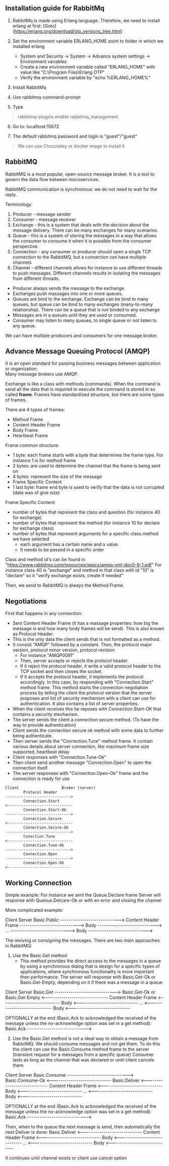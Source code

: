 ﻿## Installation guide for RabbitMq

1. RabbitMq is made using Erlang language. Therefore, we need to install erlang at first:
[Goto] (https://erlang.org/download/otp_versions_tree.html)

2. Set the environment variable ERLANG_HOME point to folder in which we installed erlang
	- System and Security -> System -> Advance system settings -> Environment variables
	- Create a new environment variable called "ERLANG_HOME" with value like "C:\Program Files\Erlang OTP"
	- Verify the environment variable by "echo %ERLANG_HOME%"

3. Install RabbitMq

4. Use rabbitmq-command-prompt

5. Type
> rabbitmq-plugins enable rabbitmq_management

6. Go to: localhost:15672

7. The default rabbitmq password and login is "guest"/"guest"

> We can use Chocolatey or docker image to install it

## RabbitMQ

RabbitMQ is a most popular, open-source message broker. It is a tool to govern the data flow between microservices. 

RabbitMQ communication is synchronous: we do not need to wait for the reply.

Terminology:
1. Producer - message sender
2. Consumer - message receiver 
3. Exchange - this is a system that deals with the decision about the message delivery. There can be many exchanges for many scenarios.
4. Queue - this is a system of storing the messages in a way that allows the consumer to consume it when it is possible from the consumer perspective.
5. Connection - any consumer or producer should open a single TCP connection to the RabbitMQ, but a connection can have multiple channels
6. Channel - different channels allows for instance to use different threads to push messages. Different channels results in isolating the messages from different threads.

- Producer always sends the message to the exchange.
- Exchanges push massages into one or more queues. 
- Queues are bind to the exchange. Exchange can be bind to many queues, but queue can be bind to many exchanges (many-to-many relationship). There can be a queue that is not binded to any exchange
- Messages are in a queues until they are used or consumed.
- Consumer may listen to many queues, to single queue or not listen to any queue.
 
We can have multiple producers and consumers for one message broker.

## Advance Message Queuing Protocol (AMQP)

It is an open standard for passing business messages between application or organization.  
Many message brokers use AMQP.

Exchange is like a class with methods (commands). 
When the command is send all the data that is required to execute the command is stored in so called **frame**. 
Frames have standardized structure, but there are some types of frames.

There are 4 types of frames:
- Method Frame
- Content Header Frame
- Body Frame
- Heartbeat Frame

Frame common structure:
- 1 byte: each frame starts with a byte that determines the frame type. For instance 1 is for method frame
- 2 bytes: are used to determine the channel that the frame is being sent on
- 4 bytes: represent the size of the message
- Frame Specific Content
- 1 last byte: frame end byte is used to verify that the data is not corrupted (data was of give size)

Frame Specific Content:
- number of bytes that represent the class and question (for instance 40 for exchange)
- number of bytes that represent the method (for instance 10 for declare for exchange class)
- number of bytes that represent arguments for a specific class.method we have selected
	- each argument has a certain name and a value. 
	- It needs to be passed in a specific order

Class and method id's can be found in "https://www.rabbitmq.com/resources/specs/amqp-xml-doc0-9-1.pdf"
For instance class 40 is "exchange" and method in that class with id "10" is "declare" so it "verify exchange exists, create if needed"

Then, we send to RabbitMQ is always the Method Frame. 

## Negotiations

First that happens in any connection:
- Sent Content Header Frame (it has a massage properties: how big the message is and how many body frames will be send). This is also known as Protocol Header.
- This is the only data the client sends that is not formatted as a method.
- It consist "AMQP" followed by a constant. Then, the protocol major version, protocol minor version, protocol revision
	- For instance "AMQP0091"
	- Then, server accepts or rejects the protocol header. 
	- If it reject the protocol header, it write a valid protocol header to the TCP socket and then closes the socket. 
	- If it accepts the protocol header, it implements the protocol accordingly. In this case, by responding with "Connection.Start" method frame. This method starts the connection negotiation process by telling the client the protocol version that the server proposes and list of security mechanism with a client can use for authentication. It also contains a list of server properties.
- When the client receives this he reposes with Connection.Start-OK that contains a security mechanism.
- The server sends the client a connection secure method. (To have the way to provide authentication)
- Client sends the connection secure ok method with some data to further being authenticate.
- Then server sends the "Connection.Tune" method frame. It contain various details about server connection, like maximum frame size supported, heartbeat delay
- Client responses with "Connection.Tune-Ok"  
- Then client send another message "Connection.Open" to open the connection itself. 
- The server responses with "Connection.Open-Ok" frame and the connection is ready for use

```
Client                   Broker (server)
		Protocol Header
-----------------------------> 
		Connection.Start
<-----------------------------
		Connection.Start-Ok
----------------------------->
		Connection.Secure
<-----------------------------
		Connection.Secure-Ok
----------------------------->
		Conection.Tune
<-----------------------------
		Connection.Tune-Ok
----------------------------->
		Connection.Open
----------------------------->
		Connection.Open-Ok
<----------------------------
```

## Working Connection

Simple example:
For instance we sent the Queue.Declare frame
Server will response with Quenue.Delcare-Ok or with en error and closing the channel

More complicated example:

Client					Server
		Basic.Public
----------------------------->
	Content Header Frame
----------------------------->
			Body
----------------------------->
			...
----------------------------->
			Body
----------------------------->

The reviving or consigning the messages.
There are two main approaches in RabbitMQ:
1. Use the Basic.Get method
	- This method provides the direct access to the messages in a queue by using a synchronous dialog that is design for a specific types of applications, where synchronous functionality is more important then performance.
The server will response with Basic.Get-Ok or Basic.Get-Empty, depending on it if there was a message in a queue  

Client					Server
		Basic.Get
------------------------------>
Basic.Get-Ok or Basic.Get-Empty
<------------------------------
	Content Header Frame
<-----------------------------
			Body
<-----------------------------
			...
<-----------------------------
			Body
<-----------------------------

OPTIONALLY at the end (Basic.Ack to acknowledged the received of the message unless the no-acknowledge option was set in a get method):
			Basic.Ack
----------------------------->

2. Use the Basic.Get method is not a ideal way to obtain a message from RabbitMQ. We should consume messages and not get them.
To do this the client can use the Basic.Consume method frame to the server (transient request for a messages from a specific queue)
Consumer lasts as long as the channel that was declared or until client cancels them.

Client					Server
		Basic.Consume
------------------------------>
		Basic.Consume-Ok
<-----------------------------
		Basic.Deliver
<-----------------------------
	Content Header Frame
<-----------------------------
			Body
<-----------------------------
			...
<-----------------------------
			Body
<-----------------------------

OPTIONALLY at the end (Basic.Ack to acknowledged the received of the message unless the no-acknowledge option was set in a get method):
			Basic.Ack
----------------------------->

Then, when to the queue the next message is send, then automatically the next Deliver is done:
		Basic.Deliver
<-----------------------------
	Content Header Frame
<-----------------------------
			Body
<-----------------------------
			...
<-----------------------------
			Body
<-----------------------------

It continues until channel exists or client use cancel option